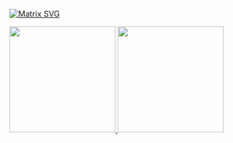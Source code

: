   [![Matrix SVG](https://raw.githubusercontent.com/rodrigograca31/rodrigograca31/master/matrix.svg)](https://www.youtube.com/watch?v=SDkAGkd4NLc) 



<div> 
  <a href="https://github.com/ezequielmariscal">
  <img height="190em"  src="https://github-readme-stats.vercel.app/api?username=ezequielmariscal&show_icons=true&theme=chartreuse-dark&include_all_commits=true&count_private=true" />
  <img height="190em" src="https://github-readme-stats.vercel.app/api/top-langs/?username=ezequielmariscal&layout=compact&langs_count=6&theme=chartreuse-dark" />
</div>

<!--

<div align="left">
    <a href="https://git.io/streak-stats"><img src="https://streak-stats.demolab.com?user=ezequielmariscal&theme=chartreuse-dark&hide_border=false"/></a>
</div>

-->
